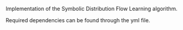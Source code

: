 Implementation of the Symbolic Distribution Flow Learning algorithm. 

Required dependencies can be found through the yml file.
